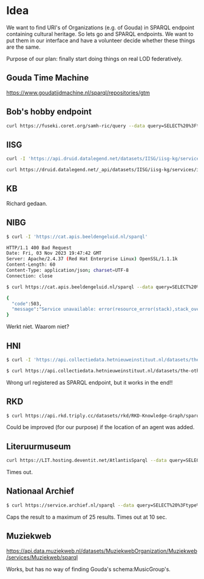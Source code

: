 # Idea

We want to find URI's of Organizations (e.g. of Gouda) in SPARQL endpoint containing cultural heritage. So lets go and SPARQL endpoints. We want to put them in our interface and have a volunteer decide whether these things are the same.

Purpose of our plan: finally start doing things on real LOD federatively.

## Gouda Time Machine
https://www.goudatijdmachine.nl/sparql/repositories/gtm

## Bob's hobby endpoint
``` bash
curl https://fuseki.coret.org/samh-ric/query --data query=SELECT%20%3Ftype%20%28count%28%3Ftype%29%20as%20%3FtypeCnt%29%20WHERE%20%7B%0A%20%20%3Fsub%20a%20%3Ftype%20.%0A%7D%20 -X POST
```

## IISG
``` bash
curl -I 'https://api.druid.datalegend.net/datasets/IISG/iisg-kg/services/iisg-kg/sparql'

curl https://druid.datalegend.net/_api/datasets/IISG/iisg-kg/services/iisg-kg/sparql --data query=SELECT%20%3Ftype%20%28count%28%3Ftype%29%20as%20%3FtypeCnt%29%20WHERE%20%7B%0A%20%20%3Fsub%20a%20%3Ftype%20.%0A%7D%20 -X POST
```

## KB
Richard gedaan.


## NIBG
``` bash
$ curl -I 'https://cat.apis.beeldengeluid.nl/sparql'

HTTP/1.1 400 Bad Request
Date: Fri, 03 Nov 2023 19:47:42 GMT
Server: Apache/2.4.37 (Red Hat Enterprise Linux) OpenSSL/1.1.1k
Content-Length: 60
Content-Type: application/json; charset=UTF-8
Connection: close

$ curl https://cat.apis.beeldengeluid.nl/sparql --data query=SELECT%20%3Ftype%20%28count%28%3Ftype%29%20as%20%3FtypeCnt%29%20WHERE%20%7B%0A%20%20%3Fsub%20a%20%3Ftype%20.%0A%7D%20 -X POST

{
  "code":503,
  "message":"Service unavailable: error(resource_error(stack),stack_overflow{choicepoints:12,depth:31,environments:17,globalused:16,localused:3,stack:[frame(31,system:'$add_findall_bag'(a/1),[]),frame(30,'$bags':findall_loop(a/1,(:)/2,_4690,[]),[]),frame(29,system:setup_call_catcher_cleanup((:)/2,(:)/2,_4732,(:)/2),[]),frame(25,rdfql_util:select_results(all,[],(:)/2,[1],0,inf,unsorted,row/2,(:)/2),[]),frame(21,'$bags':findall_loop(row/2,(:)/2,_4844,[]),[])],stack_limit:1048576,trailused:1})"
}

```

Werkt niet. Waarom niet?

## HNI
``` bash
$ curl -I 'https://api.collectiedata.hetnieuweinstituut.nl/datasets/the-other-interface/knowledge-graph/services/knowledge-graph/sparql'

$ curl https://api.collectiedata.hetnieuweinstituut.nl/datasets/the-other-interface/knowledge-graph/services/knowledge-graph/sparql --data query=SELECT%20%3Ftype%20%28count%28%3Ftype%29%20as%20%3FtypeCnt%29%20WHERE%20%7B%0A%20%20%3Fsub%20a%20%3Ftype%20.%0A%7D%20 -X POST
```

Wrong url registered as SPARQL endpoint, but it works in the end!!

## RKD
``` bash
$ curl https://api.rkd.triply.cc/datasets/rkd/RKD-Knowledge-Graph/sparql --data query=SELECT%20%3Ftype%20%28count%28%3Ftype%29%20as%20%3FtypeCnt%29%20WHERE%20%7B%0A%20%20%3Fsub%20a%20%3Ftype%20.%0A%7D%20 -X POST
```

Could be improved (for our purpose) if the location of an agent was added.

## Literuurmuseum
``` bash
curl https://LIT.hosting.deventit.net/AtlantisSparql --data query=SELECT%20%3Ftype%20%28count%28%3Ftype%29%20as%20%3FtypeCnt%29%20WHERE%20%7B%0A%20%20%3Fsub%20a%20%3Ftype%20.%0A%7D%20 -X POST
```
Times out.

## Nationaal Archief
``` bash
$ curl https://service.archief.nl/sparql --data query=SELECT%20%3Ftype%20%28count%28%3Ftype%29%20as%20%3FtypeCnt%29%20WHERE%20%7B%0A%20%20%3Fsub%20a%20%3Ftype%20.%0A%7D%20 -X POST
```

Caps the result to a maximum of 25 results. Times out at 10 sec.

## Muziekweb
https://api.data.muziekweb.nl/datasets/MuziekwebOrganization/Muziekweb/services/Muziekweb/sparql

Works, but has no way of finding Gouda's schema:MusicGroup's.